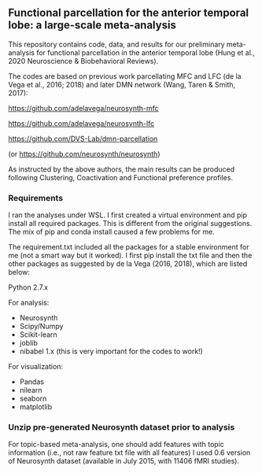 ## Functional parcellation for the anterior temporal lobe: a large-scale meta-analysis

This repository contains code, data, and results for our preliminary meta-analysis for functional parcellation in the anterior temporal lobe (Hung et al., 2020 Neuroscience & Biobehavioral Reviews).

The codes are based on previous work parcellating MFC and LFC (de la Vega et al., 2016; 2018) and later DMN network (Wang, Taren & Smith, 2017): 

https://github.com/adelavega/neurosynth-mfc

https://github.com/adelavega/neurosynth-lfc

https://github.com/DVS-Lab/dmn-parcellation

(or https://github.com/neurosynth/neurosynth)

As instructed by the above authors, the main results can be produced following Clustering, Coactivation and Functional preference profiles.


### Requirements

I ran the analyses under WSL. I first created a virtual environment and pip install all required packages. This is different from the original suggestions. The mix of pip and conda install caused a few problems for me. 

The requirement.txt included all the packages for a stable environment for me (not a smart way but it worked). I first pip install the txt file and then the other packages as suggested by de la Vega (2016, 2018), which are listed below:

Python 2.7.x

For analysis:
- Neurosynth
- Scipy/Numpy
- Scikit-learn
- joblib
- nibabel 1.x (this is very important for the codes to work!)

For visualization:
- Pandas
- nilearn
- seaborn
- matplotlib



### Unzip pre-generated Neurosynth dataset prior to analysis
For topic-based meta-analysis, one should add features with topic information (i.e., not raw feature txt file with all features)
I used 0.6 version of Neurosynth dataset (available in July 2015, with 11406 fMRI studies).
